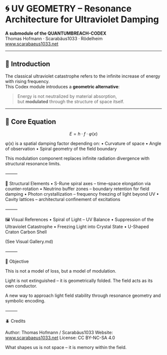 # 🌀 UV GEOMETRY – Resonance Architecture for Ultraviolet Damping

**A submodule of the QUANTUMBREACH-CODEX**  
Thomas Hofmann · Scarabäus1033 · Rödelheim  
www.scarabaeus1033.net

---

## 🌌 Introduction

The classical ultraviolet catastrophe refers to the infinite increase of energy with rising frequency.  
This Codex module introduces a **geometric alternative**:

> Energy is not neutralized by material absorption,  
> but **modulated** through the structure of space itself.

---

## 🔬 Core Equation

```math
E = h·f·φ(x)
```

φ(x) is a spatial damping factor depending on:
	•	Curvature of space
	•	Angle of observation
	•	Spiral geometry of the field boundary

This modulation component replaces infinite radiation divergence with structural resonance limits.

⸻

🧩 Structural Elements
	•	S-Rune spiral axes – time–space elongation via counter-rotation
	•	Neutrino buffer zones – boundary retention for field damping
	•	Photon crystallization – frequency freezing of light beyond UV
	•	Cavity lattices – architectural confinement of excitations

⸻

🖼️ Visual References
	•	Spiral of Light – UV Balance
	•	Suppression of the Ultraviolet Catastrophe
	•	Freezing Light into Crystal State
	•	U-Shaped Craton Carbon Shell

(See Visual Gallery.md)

⸻

🎯 Objective

This is not a model of loss, but a model of modulation.

Light is not extinguished – it is geometrically folded.
The field acts as its own conductor.

A new way to approach light field stability through resonance geometry and symbolic encoding.

⸻

🪲 Credits

Author: Thomas Hofmann / Scarabäus1033
Website: www.scarabaeus1033.net
License: CC BY-NC-SA 4.0

What shapes us is not space – it is memory within the field.
